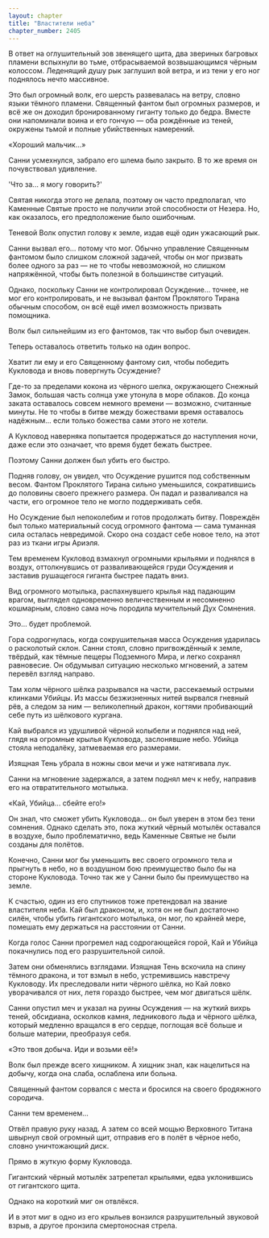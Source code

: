 ```yaml
---
layout: chapter
title: "Властители неба"
chapter_number: 2405
---
```




В ответ на оглушительный зов звенящего щита, два звериных багровых пламени вспыхнули во тьме, отбрасываемой возвышающимся чёрным колоссом. Леденящий душу рык заглушил вой ветра, и из тени у его ног поднялось нечто массивное.

Это был огромный волк, его шерсть развевалась на ветру, словно языки тёмного пламени. Священный фантом был огромных размеров, и всё же он доходил бронированному гиганту только до бедра. Вместе они напоминали воина и его гончую — оба рождённые из теней, окружены тьмой и полные убийственных намерений.

«Хороший мальчик...»

Санни усмехнулся, забрало его шлема было закрыто. В то же время он почувствовал удивление.

'Что за... я могу говорить?'

Святая никогда этого не делала, поэтому он часто предполагал, что Каменные Святые просто не получили этой способности от Незера. Но, как оказалось, его предположение было ошибочным.

Теневой Волк опустил голову к земле, издав ещё один ужасающий рык.

Санни вызвал его... потому что мог. Обычно управление Священным фантомом было слишком сложной задачей, чтобы он мог призвать более одного за раз — не то чтобы невозможной, но слишком напряжённой, чтобы быть полезной в большинстве ситуаций.

Однако, поскольку Санни не контролировал Осуждение... точнее, не мог его контролировать, и не вызывал фантом Проклятого Тирана обычным способом, он всё ещё имел возможность призвать помощника.

Волк был сильнейшим из его фантомов, так что выбор был очевиден.

Теперь оставалось ответить только на один вопрос.

Хватит ли ему и его Священному фантому сил, чтобы победить Кукловода и вновь повергнуть Осуждение?

Где-то за пределами кокона из чёрного шелка, окружающего Снежный Замок, большая часть солнца уже утонула в море облаков. До конца заката оставалось совсем немного времени — возможно, считанные минуты. Не то чтобы в битве между божествами время оставалось надёжным... если только божества сами этого не хотели.

А Кукловод наверняка попытается продержаться до наступления ночи, даже если это означает, что время будет бежать быстрее.

Поэтому Санни должен был убить его быстро.

Подняв голову, он увидел, что Осуждение рушится под собственным весом. Фантом Проклятого Тирана сильно уменьшился, сократившись до половины своего прежнего размера. Он падал и разваливался на части, его огромное тело не могло поддерживать себя.

Но Осуждение был непоколебим и готов продолжать битву. Повреждён был только материальный сосуд огромного фантома — сама туманная сила осталась невредимой. Скоро она создаст себе новое тело, на этот раз из ткани игры Ариэля.

Тем временем Кукловод взмахнул огромными крыльями и поднялся в воздух, оттолкнувшись от разваливающейся груди Осуждения и заставив рушащегося гиганта быстрее падать вниз.

Вид огромного мотылька, распахнувшего крылья над падающим врагом, выглядел одновременно величественным и несомненно кошмарным, словно сама ночь породила мучительный Дух Сомнения.

Это... будет проблемой.

Гора содрогнулась, когда сокрушительная масса Осуждения ударилась о расколотый склон. Санни стоял, словно пригвождённый к земле, твёрдый, как тёмные пещеры Подземного Мира, и легко сохранял равновесие. Он обдумывал ситуацию несколько мгновений, а затем перевёл взгляд направо.

Там холм чёрного шёлка разрывался на части, рассекаемый острыми клинками Убийцы. Из массы безжизненных нитей вырвался гневный рёв, а следом за ним — великолепный дракон, когтями пробивающий себе путь из шёлкового кургана.

Кай выбрался из удушливой чёрной колыбели и поднялся над ней, глядя на огромные крылья Кукловода, заслонявшие небо. Убийца стояла неподалёку, затмеваемая его размерами.

Изящная Тень убрала в ножны свои мечи и уже натягивала лук.

Санни на мгновение задержался, а затем поднял меч к небу, направив его на отвратительного мотылька.

«Кай, Убийца... сбейте его!»

Он знал, что сможет убить Кукловода... он был уверен в этом без тени сомнения. Однако сделать это, пока жуткий чёрный мотылёк оставался в воздухе, было проблематично, ведь Каменные Святые не были созданы для полётов.

Конечно, Санни мог бы уменьшить вес своего огромного тела и прыгнуть в небо, но в воздушном бою преимущество было бы на стороне Кукловода. Точно так же у Санни было бы преимущество на земле.

К счастью, один из его спутников тоже претендовал на звание властителя неба. Кай был драконом, и, хотя он не был достаточно силён, чтобы убить гигантского мотылька, он мог, по крайней мере, помешать ему держаться на расстоянии от Санни.

Когда голос Санни прогремел над содрогающейся горой, Кай и Убийца покачнулись под его разрушительной силой.

Затем они обменялись взглядами. Изящная Тень вскочила на спину тёмного дракона, и тот взмыл в небо, устремившись навстречу Кукловоду. Их преследовали нити чёрного шёлка, но Кай ловко уворачивался от них, летя гораздо быстрее, чем мог двигаться шёлк.

Санни опустил меч и указал на руины Осуждения — на жуткий вихрь теней, обсидиана, осколков камня, ледникового льда и чёрного шёлка, который медленно вращался в его сердце, поглощая всё больше и больше материи, преобразуя себя.

«Это твоя добыча. Иди и возьми её!»

Волк был прежде всего хищником. А хищник знал, как нацелиться на добычу, когда она слаба, ослаблена или больна.

Священный фантом сорвался с места и бросился на своего бродяжного сородича.

Санни тем временем...

Отвёл правую руку назад. А затем со всей мощью Верховного Титана швырнул свой огромный щит, отправив его в полёт в чёрное небо, словно уничтожающий диск.

Прямо в жуткую форму Кукловода.

Гигантский чёрный мотылёк затрепетал крыльями, едва уклонившись от гигантского щита.

Однако на короткий миг он отвлёкся.

И в этот миг в одно из его крыльев вонзился разрушительный звуковой взрыв, а другое пронзила смертоносная стрела.

